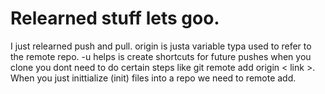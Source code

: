 #  Relearned stuff lets goo.

I just relearned push and pull.
origin is justa  variable typa used to refer to the remote repo.
-u helps is create shortcuts for future pushes
when you clone you dont need to do certain steps like git remote add origin < link >.
When you just inittialize (init) files into a repo we need to remote add.
